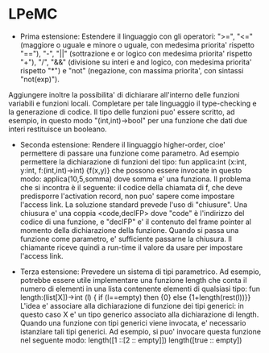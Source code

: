 LPeMC
=====


- Prima estensione:
Estendere il linguaggio con gli operatori:
  ">=", 
  "<=" (maggiore o uguale e minore o uguale, con medesima priorita' rispetto "=="), 
  "-", 
  "||" (sottrazione e or logico con medesima priorita' rispetto "+"), 
  "/", 
  "&&" (divisione su interi e and logico, con medesima priorita' rispetto "*") e 
  "not" (negazione, con massima priorita', con sintassi "not(exp)"). 

Aggiungere inoltre la possibilita' di dichiarare all'interno delle funzioni variabili e funzioni locali. 
Completare per tale linguaggio il type-checking e la generazione di codice. 
Il tipo delle funzioni puo' essere scritto, ad esempio, in questo modo "(int,int)->bool" per una funzione che dati due interi restituisce un booleano.

- Seconda estensione:
Rendere il linguaggio higher-order, cioe' permettere di passare una funzione come parametro. 
Ad esempio permettere la dichiarazione di funzioni del tipo:
  fun applica:int (x:int, y:int, f:(int,int)->int) {f(x,y)}
che possono essere invocate in questo modo:
  applica(10,5,somma)
dove somma e' una funziona. Il problema che si incontra è il seguente: 
il codice della chiamata di f, che deve predisporre l'activation record, non puo' sapere come impostare l'access link. 
La soluzione standard prevede l'uso di "chiusure". 
Una chiusura e' una coppia <code,declFP> dove "code" è l'indirizzo del codice di una funzione, e "declFP" e' il contenuto del frame pointer al momento della dichiarazione della funzione. Quando si passa una funzione come parametro, e' sufficiente passarne la chiusura. Il chiamante riceve quindi a run-time il valore da usare per impostare l'access link.

- Terza estensione:
Prevedere un sistema di tipi parametrico. 
Ad esempio, potrebbe essere utile implementare una funzione length che conta il numero di elementi in una lista contenente elementi di qualsiasi tipo:
  fun length<X>:(list[X])->int (l) { 
    if (l==empty) then 
      {0}
    else {1+length<X>(rest(l))}}
L'idea e' associare alla dichiarazione di funzione dei tipi generici: 
in questo caso X e' un tipo generico associato alla dichiarazione di length. 
Quando una funzione con tipi generici viene invocata, e' necessario istanziare tali tipi generici. 
Ad esempio, si puo' invocare questa funzione nel seguente modo:
  length<int>([1 ::[2 :: empty]])
  length<bool>([true :: empty]) 
